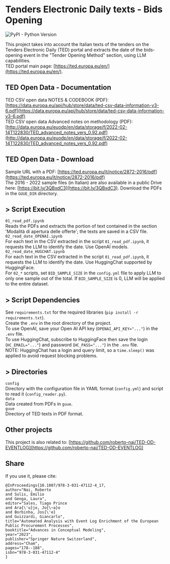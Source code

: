 # Tenders Electronic Daily texts - Bids Opening
![PyPI - Python Version](https://img.shields.io/badge/python-3.12-3776AB?logo=python)    

This project takes into account the Italian texts of the tenders on the Tenders Electronic Daily (TED) portal and extracts the date of the bids-opening event in the "Tender Opening Method" section, using LLM capabilities.  
TED portal main page: [https://ted.europa.eu/en/](https://ted.europa.eu/en/).   

## TED Open Data - Documentation
TED CSV open data NOTES & CODEBOOK (PDF): [https://data.europa.eu/api/hub/store/data/ted-csv-data-information-v3-6.pdf](https://data.europa.eu/api/hub/store/data/ted-csv-data-information-v3-6.pdf)  
TED CSV open data Advanced notes on methodology (PDF): [http://data.europa.eu/euodp/en/data/storage/f/2022-02-14T122830/TED_advanced_notes_vers_0.92.pdf](http://data.europa.eu/euodp/en/data/storage/f/2022-02-14T122830/TED_advanced_notes_vers_0.92.pdf)  

## TED Open Data - Download
Sample URL with a PDF: [https://ted.europa.eu/it/notice/2872-2016/pdf](https://ted.europa.eu/it/notice/2872-2016/pdf)  
The 2016 - 2022 sample files (in Italian) are also available in a public Drive here: [https://bit.ly/3QBxdC3](https://bit.ly/3QBxdC3). Download the PDFs in the ```GUUE_DIR``` directory.     

## > Script Execution
```01_read_pdf.ipynb```  
Reads the PDFs and extracts the portion of text contained in the section 'Modalità di apertura delle offerte'; the texts are saved in a CSV file.      
```02_read_date_OPENAI.ipynb```  
For each text in the CSV extracted in the script ```01_read_pdf.ipynb```, it requests the LLM to identify the date. Use OpenAI models.  
```02_read_date_HUGCHAT.ipynb```  
For each text in the CSV extracted in the script ```01_read_pdf.ipynb```, it requests the LLM to identify the date. Use HuggingChat supported by HuggingFace.  
For ```02_*``` scripts, set ```BID_SAMPLE_SIZE``` in the ```config.yml``` file to apply LLM to only one sample out of the total. If ```BID_SAMPLE_SIZE``` is 0, LLM will be applied to the entire dataset.  

## > Script Dependencies
See ```requirements.txt``` for the required libraries (```pip install -r requirements.txt```).  
Create the ```.env``` in the root directory of the project.   
To use OpenAI, save your Open AI API key (```OPENAI_API_KEY="..."```) in the ```.env``` file.  
To use HuggingChat, subscribe to HuggingFace then save the login (```HC_EMAIL="..."```) and password (```HC_PASS="..."```) in the ```.env``` file.  
NOTE: HuggingChat has a login and query limit, so a ```time.sleep()``` was applied to avoid request blocking problems.    

## > Directories
```config```  
Directory with the configuration file in YAML format (```config.yml```) and script to read it (```config_reader.py```).   
```data```  
Data created from PDFs in ```guue```.  
```guue```    
Directory of TED texts in PDF format.  

## Other projects
This project is also related to: [https://github.com/roberto-nai/TED-OD-EVENTLOG](https://github.com/roberto-nai/TED-OD-EVENTLOG)  

## Share
If you use it, please cite:    
```
@InProceedings{10.1007/978-3-031-47112-4_17,
author="Nai, Roberto
and Sulis, Emilio
and Genga, Laura",
editor="Sales, Tiago Prince
and Ara{\'u}jo, Jo{\~a}o
and Borbinha, Jos{\'e}
and Guizzardi, Giancarlo",
title="Automated Analysis with Event Log Enrichment of the European Public Procurement Processes",
booktitle="Advances in Conceptual Modeling",
year="2023",
publisher="Springer Nature Switzerland",
address="Cham",
pages="178--188",
isbn="978-3-031-47112-4"
}
``` 